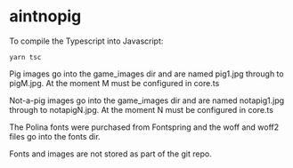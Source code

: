 # aintnopig

To compile the Typescript into Javascript:

`yarn tsc`

Pig images go into the game_images dir and are named pig1.jpg through to pigM.jpg. At the moment M must be configured in core.ts

Not-a-pig images go into the game_images dir and are named notapig1.jpg through to notapigN.jpg. At the moment N must be configured in core.ts

The Polina fonts were purchased from Fontspring and the woff and woff2 files go into the fonts dir.

Fonts and images are not stored as part of the git repo.
